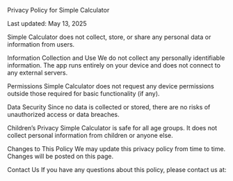 Privacy Policy for Simple Calculator

Last updated: May 13, 2025

Simple Calculator does not collect, store, or share any personal data or information from users.

Information Collection and Use
We do not collect any personally identifiable information. The app runs entirely on your device and does not connect to any external servers.

Permissions
Simple Calculator does not request any device permissions outside those required for basic functionality (if any).

Data Security
Since no data is collected or stored, there are no risks of unauthorized access or data breaches.

Children’s Privacy
Simple Calculator is safe for all age groups. It does not collect personal information from children or anyone else.

Changes to This Policy
We may update this privacy policy from time to time. Changes will be posted on this page.

Contact Us
If you have any questions about this policy, please contact us at:
